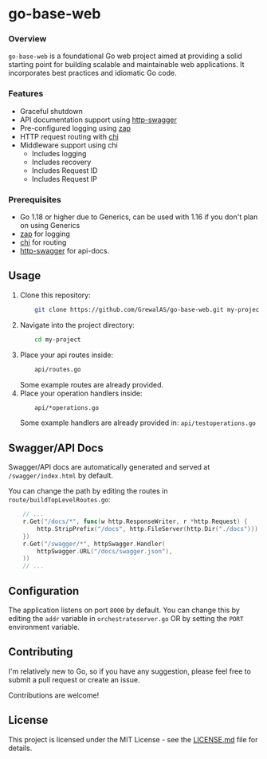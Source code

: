 # go-base-web

### Overview
`go-base-web` is a foundational Go web project aimed at providing a solid starting point for building scalable and maintainable web applications. It incorporates best practices and idiomatic Go code.

### Features
- Graceful shutdown
- API documentation support using [http-swagger](https://github.com/swaggo/http-swagger)
- Pre-configured logging using [zap](https://github.com/uber-go/zap)
- HTTP request routing with [chi](https://github.com/go-chi/chi)
- Middleware support using chi
    - Includes logging
    - Includes recovery
    - Includes Request ID
    - Includes Request IP

### Prerequisites
- Go 1.18 or higher due to Generics, can be used with 1.16 if you don't plan on using Generics
- [zap](https://github.com/uber-go/zap) for logging
- [chi](https://github.com/go-chi/chi) for routing
- [http-swagger](https://github.com/swaggo/http-swagger) for api-docs.

## Usage

1. Clone this repository:
    ```sh
        git clone https://github.com/GrewalAS/go-base-web.git my-project
    ```
2. Navigate into the project directory:
    ```sh
        cd my-project
    ```
3. Place your api routes inside:
    ```sh
        api/routes.go
    ```
    Some example routes are already provided.
4. Place your operation handlers inside:
    ```sh
        api/*operations.go
    ```
    Some example handlers are already provided in: `api/testoperations.go`

## Swagger/API Docs
Swagger/API docs are automatically generated and served at `/swagger/index.html` by default.

You can change the path by editing the routes in `route/buildTopLevelRoutes.go`:
```go
    // ...
    r.Get("/docs/*", func(w http.ResponseWriter, r *http.Request) {
        http.StripPrefix("/docs", http.FileServer(http.Dir("./docs"))).ServeHTTP(w, r)
    })
    r.Get("/swagger/*", httpSwagger.Handler(
        httpSwagger.URL("/docs/swagger.json"),
    ))
    // ...
```

## Configuration
The application listens on port `8000` by default. You can change this by editing the `addr` variable in `orchestrateserver.go` OR by setting the `PORT` environment variable.

## Contributing
I'm relatively new to Go, so if you have any suggestion, please feel free to submit a pull request or create an issue.

Contributions are welcome!

## License
This project is licensed under the MIT License - see the [LICENSE.md](LICENSE.md) file for details.
